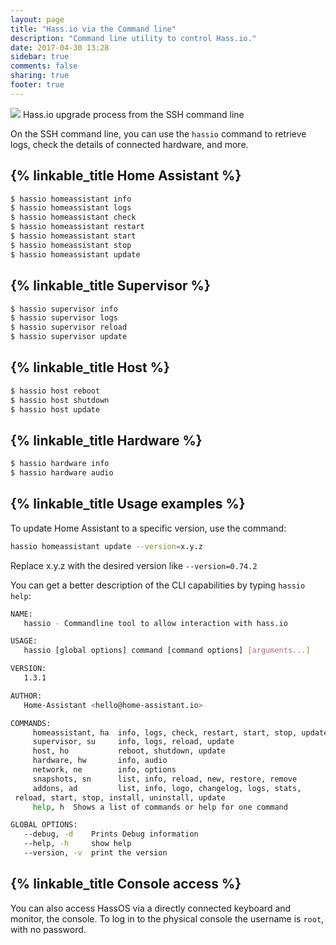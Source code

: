 ```yaml
---
layout: page
title: "Hass.io via the Command line"
description: "Command line utility to control Hass.io."
date: 2017-04-30 13:28
sidebar: true
comments: false
sharing: true
footer: true
---
```


<p class='img'>
<img src='/images/hassio/screenshots/ssh-upgrade.png'>
Hass.io upgrade process from the SSH command line
</p>

On the SSH command line, you can use the `hassio` command to retrieve logs, check the details of connected hardware, and more.

## {% linkable_title Home Assistant %}

```bash
$ hassio homeassistant info
$ hassio homeassistant logs
$ hassio homeassistant check
$ hassio homeassistant restart
$ hassio homeassistant start
$ hassio homeassistant stop
$ hassio homeassistant update
```

## {% linkable_title Supervisor %}

```bash
$ hassio supervisor info
$ hassio supervisor logs
$ hassio supervisor reload
$ hassio supervisor update
```

## {% linkable_title Host %}

```bash
$ hassio host reboot
$ hassio host shutdown
$ hassio host update
```

## {% linkable_title Hardware %}

```bash
$ hassio hardware info
$ hassio hardware audio
```

## {% linkable_title Usage examples %}

To update Home Assistant to a specific version, use the command:
```bash
hassio homeassistant update --version=x.y.z
```
Replace x.y.z with the desired version like `--version=0.74.2`

You can get a better description of the CLI capabilities by typing `hassio help`:

```bash
NAME:
   hassio - Commandline tool to allow interaction with hass.io

USAGE:
   hassio [global options] command [command options] [arguments...]

VERSION:
   1.3.1

AUTHOR:
   Home-Assistant <hello@home-assistant.io>

COMMANDS:
     homeassistant, ha  info, logs, check, restart, start, stop, update
     supervisor, su     info, logs, reload, update
     host, ho           reboot, shutdown, update
     hardware, hw       info, audio
     network, ne        info, options
     snapshots, sn      list, info, reload, new, restore, remove
     addons, ad         list, info, logo, changelog, logs, stats,
 reload, start, stop, install, uninstall, update
     help, h  Shows a list of commands or help for one command

GLOBAL OPTIONS:
   --debug, -d    Prints Debug information
   --help, -h     show help
   --version, -v  print the version
```

## {% linkable_title Console access %}

You can also access HassOS via a directly connected keyboard and monitor, the console. To log in to the physical console the username is `root`, with no password.
